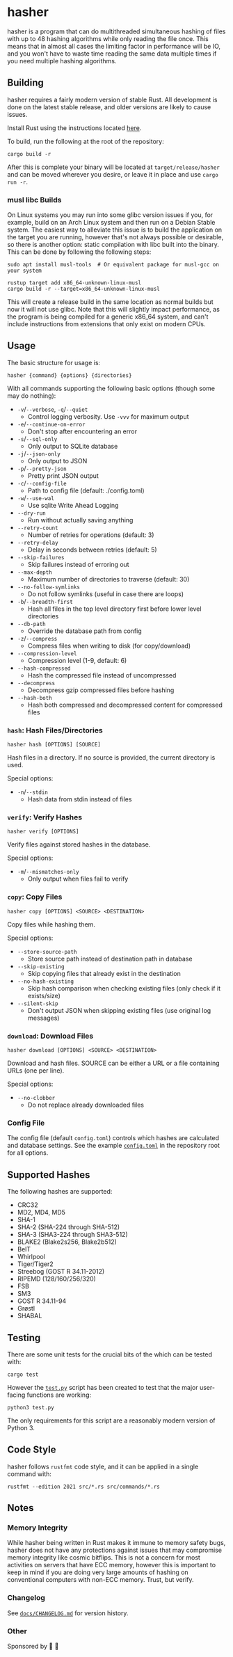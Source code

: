 # hasher

hasher is a program that can do multithreaded simultaneous hashing of files with up to 48 hashing algorithms while
only reading the file once. This means that in almost all cases the limiting factor in performance will be IO, and you
won't have to waste time reading the same data multiple times if you need multiple hashing algorithms.

## Building

hasher requires a fairly modern version of stable Rust. All development is done on the latest stable release, and
older versions are likely to cause issues.

Install Rust using the instructions located [here](https://www.rust-lang.org/tools/install).

To build, run the following at the root of the repository:

```shell
cargo build -r
```

After this is complete your binary will be located at `target/release/hasher` and can be moved wherever you desire,
or leave it in place and use `cargo run -r`.

### musl libc Builds

On Linux systems you may run into some glibc version issues if you, for example, build on an Arch Linux system and then
run on a Debian Stable system. The easiest way to alleviate this issue is to build the application on the target you
are running, however that's not always possible or desirable, so there is another option: static compilation with libc
built into the binary. This can be done by following the following steps:

```shell
sudo apt install musl-tools  # Or equivalent package for musl-gcc on your system

rustup target add x86_64-unknown-linux-musl
cargo build -r --target=x86_64-unknown-linux-musl
```

This will create a release build in the same location as normal builds but now it will not use glibc. Note that this
will slightly impact performance, as the program is being compiled for a generic x86_64 system, and can't include
instructions from extensions that only exist on modern CPUs.

## Usage

The basic structure for usage is:

```shell
hasher {command} {options} {directories}
```

With all commands supporting the following basic options (though some may do nothing):

- `-v`/`--verbose`, `-q`/`--quiet`
  - Control logging verbosity. Use `-vvv` for maximum output
- `-e`/`--continue-on-error`
  - Don't stop after encountering an error
- `-s`/`--sql-only`
  - Only output to SQLite database
- `-j`/`--json-only`
  - Only output to JSON
- `-p`/`--pretty-json`
  - Pretty print JSON output
- `-c`/`--config-file`
  - Path to config file (default: ./config.toml)
- `-w`/`--use-wal`
  - Use sqlite Write Ahead Logging
- `--dry-run`
  - Run without actually saving anything
- `--retry-count`
  - Number of retries for operations (default: 3)
- `--retry-delay`
  - Delay in seconds between retries (default: 5)
- `--skip-failures`
  - Skip failures instead of erroring out
- `--max-depth`
  - Maximum number of directories to traverse (default: 30)
- `--no-follow-symlinks`
  - Do not follow symlinks (useful in case there are loops)
- `-b`/`--breadth-first`
  - Hash all files in the top level directory first before lower level directories
- `--db-path`
  - Override the database path from config
- `-z`/`--compress`
  - Compress files when writing to disk (for copy/download)
- `--compression-level`
  - Compression level (1-9, default: 6)
- `--hash-compressed`
  - Hash the compressed file instead of uncompressed
- `--decompress`
  - Decompress gzip compressed files before hashing
- `--hash-both`
  - Hash both compressed and decompressed content for compressed files

### `hash`: Hash Files/Directories

```shell
hasher hash [OPTIONS] [SOURCE]
```

Hash files in a directory. If no source is provided, the current directory is used.

Special options:
- `-n`/`--stdin`
  - Hash data from stdin instead of files

### `verify`: Verify Hashes

```shell
hasher verify [OPTIONS]
```

Verify files against stored hashes in the database.

Special options:
- `-m`/`--mismatches-only`
  - Only output when files fail to verify

### `copy`: Copy Files

```shell
hasher copy [OPTIONS] <SOURCE> <DESTINATION>
```

Copy files while hashing them.

Special options:
- `--store-source-path`
  - Store source path instead of destination path in database
- `--skip-existing`
  - Skip copying files that already exist in the destination
- `--no-hash-existing`
  - Skip hash comparison when checking existing files (only check if it exists/size)
- `--silent-skip`
  - Don't output JSON when skipping existing files (use original log messages)

### `download`: Download Files

```shell
hasher download [OPTIONS] <SOURCE> <DESTINATION>
```

Download and hash files. SOURCE can be either a URL or a file containing URLs (one per line).

Special options:
- `--no-clobber`
  - Do not replace already downloaded files

### Config File

The config file (default `config.toml`) controls which hashes are calculated and database settings. See the example
[`config.toml`](config.toml) in the repository root for all options.

## Supported Hashes

The following hashes are supported:

- CRC32
- MD2, MD4, MD5
- SHA-1
- SHA-2 (SHA-224 through SHA-512)
- SHA-3 (SHA3-224 through SHA3-512)
- BLAKE2 (Blake2s256, Blake2b512)
- BelT
- Whirlpool
- Tiger/Tiger2
- Streebog (GOST R 34.11-2012)
- RIPEMD (128/160/256/320)
- FSB
- SM3
- GOST R 34.11-94
- Grøstl
- SHABAL

## Testing

There are some unit tests for the crucial bits of the which can be tested with:

```shell
cargo test
```

However the [`test.py`](test.py) script has been created to test that the major user-facing functions are working:

```shell
python3 test.py
```

The only requirements for this script are a reasonably modern version of Python 3.

## Code Style

hasher follows `rustfmt` code style, and it can be applied in a single command with:

```shell
rustfmt --edition 2021 src/*.rs src/commands/*.rs
```

## Notes

### Memory Integrity

While hasher being written in Rust makes it immune to memory safety bugs, hasher does not have any protections against
issues that may compromise memory integrity like cosmic bitflips. This is not a concern for most activities on servers
that have ECC memory, however this is important to keep in mind if you are doing very large amounts of hashing on
conventional computers with non-ECC memory. Trust, but verify.

### Changelog

See [`docs/CHANGELOG.md`](docs/CHANGELOG.md) for version history.

### Other

Sponsored by 📼 🚙
